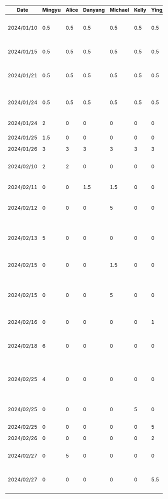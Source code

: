 | Date       | Mingyu | Alice | Danyang | Michael | Kelly | Yingjia | Task                                                        |
|------------|--------|-------|---------|---------|-------|---------|-------------------------------------------------------------|
| 2024/01/10 | 0.5    | 0.5   | 0.5     | 0.5     | 0.5   | 0.5     | Team formation and idea brainstorm                          |
| 2024/01/15 | 0.5    | 0.5   | 0.5     | 0.5     | 0.5   | 0.5     | Create git repo and markdown files                          |
| 2024/01/21 | 0.5    | 0.5   | 0.5     | 0.5     | 0.5   | 0.5     | Brainstorm project ideas and related features               |
| 2024/01/24 | 0.5    | 0.5   | 0.5     | 0.5     | 0.5   | 0.5     | Finalize features and split work for the proposal           |
| 2024/01/24 | 2      | 0     | 0       | 0       | 0     | 0       | Draw draft UI on Figma                                      |
| 2024/01/25 | 1.5    | 0     | 0       | 0       | 0     | 0       | Complete UI for first stage                                 |
| 2024/01/26 | 3      | 3     | 3       | 3       | 3     | 3       | Proposal work                                               |
| 2024/02/10 | 2      | 2     | 0       | 0       | 0     | 0       | Draw db schema and setup realm in project                   |
| 2024/02/11 | 0      | 0     | 1.5     | 1.5     | 0     | 0       | Buddy team evaluation                                       |
| 2024/02/12 | 0      | 0     | 0       | 5       | 0     | 0       | Skeleton UI and Frontend navigation support                 |
| 2024/02/13 | 5      | 0     | 0       | 0       | 0     | 0       | Integration of realm app template and basic login services  |
| 2024/02/15 | 0      | 0     | 0       | 1.5     | 0     | 0       | Basic profile + settings and back button                    |
| 2024/02/15 | 0      | 0     | 0       | 5       | 0     | 0       | MVC for settings, create settings page composables + design |
| 2024/02/16 | 0      | 0     | 0       | 0       | 0     | 1       | Add navigation for on List UI                               |
| 2024/02/18 | 6      | 0     | 0       | 0       | 0     | 0       | Setup Atlas app service, add data repositories for syncing  |
| 2024/02/25 | 4      | 0     | 0       | 0       | 0     | 0       | Code refactoring + user view model + profile page update    |
| 2024/02/25 | 0      | 0     | 0       | 0       | 5     | 0       | Login UI implementation + theme color adjustment            |
| 2024/02/25 | 0      | 0     | 0       | 0       | 0     | 5       | Basic List UI                                               |
| 2024/02/26 | 0      | 0     | 0       | 0       | 0     | 2       | List scrolling implementation                               |
| 2024/02/27 | 0      | 5     | 0       | 0       | 0     | 0       | Changing Navigation Bar UI                                  |
| 2024/02/27 | 0      | 0     | 0       | 0       | 0     | 5.5     | Finish on List UI + navigation from list to detail entry    |
